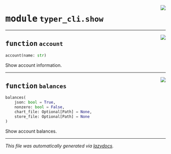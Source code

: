 <!-- markdownlint-disable -->

<a href="https://github.com/rustedpy/result/blob/master/abacus/typer_cli/show.py#L0"><img align="right" style="float:right;" src="https://img.shields.io/badge/-source-cccccc?style=flat-square"></a>

# <kbd>module</kbd> `typer_cli.show`





---

<a href="https://github.com/rustedpy/result/blob/master/abacus/typer_cli/show.py#L15"><img align="right" style="float:right;" src="https://img.shields.io/badge/-source-cccccc?style=flat-square"></a>

## <kbd>function</kbd> `account`

```python
account(name: str)
```

Show account information. 


---

<a href="https://github.com/rustedpy/result/blob/master/abacus/typer_cli/show.py#L20"><img align="right" style="float:right;" src="https://img.shields.io/badge/-source-cccccc?style=flat-square"></a>

## <kbd>function</kbd> `balances`

```python
balances(
    json: bool = True,
    nonzero: bool = False,
    chart_file: Optional[Path] = None,
    store_file: Optional[Path] = None
)
```

Show account balances. 




---

_This file was automatically generated via [lazydocs](https://github.com/ml-tooling/lazydocs)._
